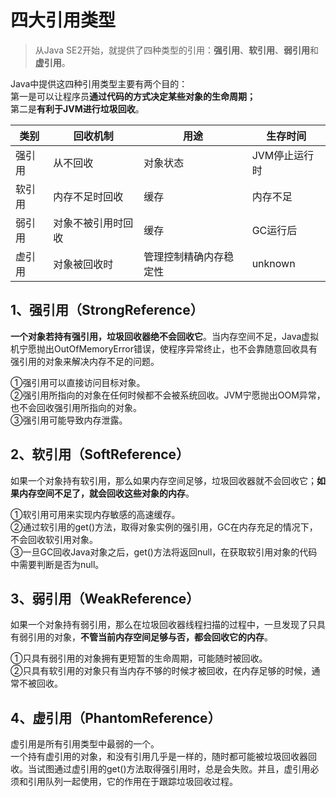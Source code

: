 # 四大引用类型

>从Java SE2开始，就提供了四种类型的引用：**强引用**、**软引用**、**弱引用**和**虚引用**。

Java中提供这四种引用类型主要有两个目的：  
第一是可以让程序员**通过代码的方式决定某些对象的生命周期；**  
第二是**有利于JVM进行垃圾回收**。

| 类别 | 回收机制 | 用途 | 生存时间 |
| --- | --- | --- | --- |
| 强引用 | 从不回收 | 对象状态 | JVM停止运行时|
| 软引用 | 内存不足时回收 | 缓存 | 内存不足 |
| 弱引用 | 对象不被引用时回收 | 缓存 | GC运行后 |
| 虚引用 | 对象被回收时 | 管理控制精确内存稳定性 | unknown |

## 1、强引用（StrongReference）

**一个对象若持有强引用，垃圾回收器绝不会回收它**。当内存空间不足，Java虚拟机宁愿抛出OutOfMemoryError错误，使程序异常终止，也不会靠随意回收具有强引用的对象来解决内存不足的问题。

①强引用可以直接访问目标对象。  
②强引用所指向的对象在任何时候都不会被系统回收。JVM宁愿抛出OOM异常，也不会回收强引用所指向的对象。  
③强引用可能导致内存泄露。

## 2、软引用（SoftReference）

如果一个对象持有软引用，那么如果内存空间足够，垃圾回收器就不会回收它；**如果内存空间不足了，就会回收这些对象的内存**。

①软引用可用来实现内存敏感的高速缓存。  
②通过软引用的get()方法，取得对象实例的强引用，GC在内存充足的情况下，不会回收软引用对象。  
③一旦GC回收Java对象之后，get()方法将返回null，在获取软引用对象的代码中需要判断是否为null。

## 3、弱引用（WeakReference）

如果一个对象持有弱引用，那么在垃圾回收器线程扫描的过程中，一旦发现了只具有弱引用的对象，**不管当前内存空间足够与否，都会回收它的内存**。

①只具有弱引用的对象拥有更短暂的生命周期，可能随时被回收。  
②只具有软引用的对象只有当内存不够的时候才被回收，在内存足够的时候，通常不被回收。

## 4、虚引用（PhantomReference）

虚引用是所有引用类型中最弱的一个。  
一个持有虚引用的对象，和没有引用几乎是一样的，随时都可能被垃圾回收器回收。当试图通过虚引用的get()方法取得强引用时，总是会失败。并且，虚引用必须和引用队列一起使用，它的作用在于跟踪垃圾回收过程。